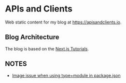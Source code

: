 # APIs and Clients

Web static content for my blog at https://apisandclients.io.

## Blog Architecture

The blog is based on the [Next.js Tutorials](https://nextjs.org/learn-pages-router/basics/data-fetching/blog-data).

## NOTES

- [Image issue when using type=module in package.json](https://stackoverflow.com/questions/77729967/nextjs-image-error-react-jsx-type-is-invalid#:~:text=Warning%3A%20React.,up%20default%20and%20named%20imports.)
